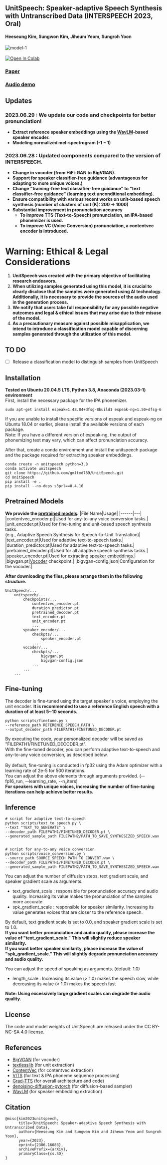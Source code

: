 ## UnitSpeech: Speaker-adaptive Speech Synthesis with Untranscribed Data (INTERSPEECH 2023, Oral)
#### Heeseung Kim, Sungwon Kim, Jiheum Yeom, Sungroh Yoon
![model-1](https://github.com/gmltmd789/UnitSpeech/assets/49265950/44cb4991-abb0-44b2-81fd-fce92cc1f3f1)
<br><br>
[![Open In Colab](https://colab.research.google.com/assets/colab-badge.svg)](https://colab.research.google.com/drive/1jAglTVrBNeEQbOAJ3T_YRotoKqCBPNn9?usp=sharing)
### [Paper](https://arxiv.org/abs/2306.16083)
### [Audio demo](https://unitspeech.github.io/)

## Updates
### 2023.06.29 : We update our code and checkpoints for better pronunciation!
- **Extract reference speaker embeddings using the [WavLM](https://github.com/microsoft/UniSpeech/tree/main/downstreams/speaker_verification#pre-trained-models)-based speaker encoder.**
- **Modeling normalized mel-spectrogram (-1 ~ 1)**

### 2023.06.28 : Updated components compared to the version of INTERSPEECH.
- **Change in vocoder (from HiFi-GAN to BigVGAN).**
- **Support for speaker classifier-free guidance (advantageous for adapting to more unique voices.)**
- **Change "training-free text classifier-free guidance" to "text classifier-free guidance" (learning text unconditional embedding).**
- **Ensure compatibility with various recent works on unit-based speech synthesis (number of clusters of unit (K): 200 &rightarrow; 1000)**
- **Substantial improvement in pronunciation accuracy**
  - **To improve TTS (Text-to-Speech) pronunciation, an IPA-based phonemizer is used.** 
  - **To improve VC (Voice Conversion) pronunciation, a contentvec encoder is introduced.**


# Warning: Ethical & Legal Considerations
1. **UnitSpeech was created with the primary objective of facilitating research endeavors.**
2. **When utilizing samples generated using this model, it is crucial to clearly disclose that the samples were generated using AI technology. Additionally, it is necessary to provide the sources of the audio used in the generation process.**
3. **We notify that users take full responsibility for any possible negative outcomes and legal & ethical issues that may arise due to their misuse of the model.**
4. **As a precautionary measure against possible misapplication, we intend to introduce a classification model capable of discerning samples generated through the utilization of this model.**

## TO DO
- [ ] Release a classification model to distinguish samples from UnitSpeech

## Installation
**Tested on Ubuntu 20.04.5 LTS, Python 3.8, Anaconda (2023.03-1) environment**  
First, install the necessary package for the IPA phonemizer.
```shell
sudo apt-get install espeak=1.48.04+dfsg-8build1 espeak-ng=1.50+dfsg-6
```
If you are unable to install the specific versions of espeak and espeak-ng on Ubuntu 18.04 or earlier, please install the available versions of each package.<br>
Note: If you have a different version of espeak-ng, the output of phonemizing text may vary, which can affect pronunciation accuracy.

After that, create a conda environment and install the unitspeech package and the package required for extracting speaker embeddings.
```shell
conda create -n unitspeech python=3.8
conda activate unitspeech
git clone https://github.com/gmltmd789/UnitSpeech.git
cd UnitSpeech
pip install -e .
pip install --no-deps s3prl==0.4.10
```

## Pretrained Models
**We provide the [pretrained models](https://drive.google.com/drive/folders/1yFkb2TAYB_zMmoTuUOXu-zXb3UI9pVJ9?usp=sharing).**
|File Name|Usage|
|------|---|
|contentvec_encoder.pt|Used for any-to-any voice conversion tasks.|
|unit_encoder.pt|Used for fine-tuning and unit-based speech synthesis tasks.<br>(e.g., Adaptive Speech Synthesis for Speech-to-Unit Translation)|
|text_encoder.pt|Used for adaptive text-to-speech tasks.|
|duration_predictor.pt|Used for adaptive text-to-speech tasks.|
|pretrained_decoder.pt|Used for all adaptive speech synthesis tasks.|
|speaker_encoder.pt|Used for extracting [speaker embeddings](https://github.com/microsoft/UniSpeech/tree/main/downstreams/speaker_verification#pre-trained-models).|
|bigvgan.pt|[Vocoder](https://github.com/NVIDIA/BigVGAN) checkpoint.|
|bigvgan-config.json|Configuration for the vocoder.|

**After downloading the files, please arrange them in the following structure.**
```buildoutcfg
UnitSpeech/...
    unitspeech/...
        checkpoints/...
            contentvec_encoder.pt
            duration_predictor.pt
            pretrained_decoder.pt
            text_encoder.pt
            unit_encoder.pt
            ...
        speaker_encoder/...
            checkpts/...
                speaker_encoder.pt
            ...
        vocoder/...
            checkpts/...
                bigvgan.pt
                bigvgan-config.json
            ...
        ...
    ...
```

## Fine-tuning
The decoder is fine-tuned using the target speaker's voice, employing the unit encoder. **It is recommended to use a reference English speech with a duration of at least 5~10 seconds.**

```shell
python scripts/finetune.py \
--reference_path REFERENCE_SPEECH_PATH \
--output_decoder_path FILEPATH1/FINETUNED_DECODER.pt
```

By executing the code, your personalized decoder will be saved as "FILEPATH1/FINETUNED_DECODER.pt".<br>
With the fine-tuned decoder, you can perform adaptive text-to-speech and any-to-any voice conversion, as described below. <br> <br>
By default, fine-tuning is conducted in fp32 using the Adam optimizer with a learning rate of 2e-5 for 500 iterations.<br>
You can adjust the above elements through arguments provided. (--fp16_run, --learning_rate, --n_iters)<br>
**For speakers with unique voices, increasing the number of fine-tuning iterations can help achieve better results.** <br>

## Inference
```shell
# script for adaptive text-to-speech
python scripts/text_to_speech.py \
--text "TEXT_TO_GENERATE" \
--decoder_path FILEPATH1/FINETUNED_DECODER.pt \
--generated_sample_path FILEPATH2/PATH_TO_SAVE_SYNTHESIZED_SPEECH.wav


# script for any-to-any voice conversion
python scripts/voice_conversion.py \
--source_path SOURCE_SPEECH_PATH_TO_CONVERT.wav \
--decoder_path FILEPATH1/FINETUNED_DECODER.pt \
--generated_sample_path FILEPATH2/PATH_TO_SAVE_SYNTHESIZED_SPEECH.wav
```
You can adjust the number of diffusion steps, text gradient scale, and speaker gradient scale as arguments.<br>
- text_gradient_scale : responsible for pronunciation accuracy and audio quality. Increasing its value makes the pronunciation of the samples more accurate.<br>
- spk_gradient_scale : responsible for speaker similarity. Increasing its value generates voices that are closer to the reference speech.<br>

By default, text gradient scale is set to 0.0, and speaker gradient scale is set to 1.0.<br>
**If you want better pronunciation and audio quality, please increase the value of "text_gradient_scale." This will slightly reduce speaker similarity.**<br>
**If you want better speaker similarity, please increase the value of "spk_gradient_scale." This will slightly degrade pronunciation accuracy and audio quality.**<br>

You can adjust the speed of speaking as arguments. (default: 1.0) <br>
- length_scale : Increasing its value (> 1.0) makes the speech slow, while decreasing its value (< 1.0) makes the speech fast <br>

**Note: Using excessively large gradient scales can degrade the audio quality.**

## License

The code and model weights of UnitSpeech are released under the CC BY-NC-SA 4.0 license.

## References
* [BigVGAN](https://github.com/NVIDIA/BigVGAN) (for vocoder)
* [textlesslib](https://github.com/facebookresearch/textlesslib) (for unit extraction)
* [ContentVec](https://github.com/auspicious3000/contentvec) (for contentvec extraction)
* [VITS](https://github.com/jaywalnut310/vits) (for text & IPA phoneme sequence processing)
* [Grad-TTS](https://github.com/huawei-noah/Speech-Backbones/tree/main/Grad-TTS) (for overall architecture and code)
* [denoising-diffusion-pytorch](https://github.com/rosinality/denoising-diffusion-pytorch) (for diffusion-based sampler)
* [WavLM](https://github.com/microsoft/UniSpeech/tree/main/downstreams/speaker_verification) (for speaker embedding extraction)

## Citation
```
@misc{kim2023unitspeech,
      title={UnitSpeech: Speaker-adaptive Speech Synthesis with Untranscribed Data}, 
      author={Heeseung Kim and Sungwon Kim and Jiheum Yeom and Sungroh Yoon},
      year={2023},
      eprint={2306.16083},
      archivePrefix={arXiv},
      primaryClass={cs.SD}
}
```

